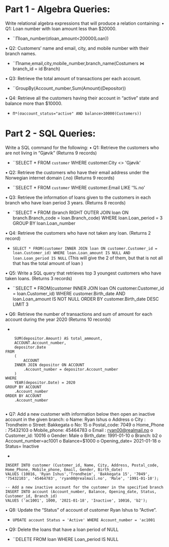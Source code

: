 # Part 1 - Algebra Queries:
Write relational algebra expressions that will produce a relation containing:
• Q1: Loan number with loan amount less than $20000.
-  ``Πloan_number(σloan_amount<20000(Loan))

• Q2: Customers’ name and email, city, and mobile number with their branch names.
- ``Πname,email,city,mobile_number,branch_name(Costumers ⋈ branch_id = id Branch)

• Q3: Retrieve the total amount of transactions per each account.
- ``GroupBy(Account_number,Sum(Amount)(Depositor))

• Q4: Retrieve all the customers having their account in “active” state and balance more
than $10000.
- ````Π*(σaccount_status="active" AND balance>10000​(Customers))````
# Part 2 - SQL Queries:
Write a SQL command for the following:
• Q1: Retrieve the customers who are not living in “Gjøvik” (Returns 9 records)

- ``SELECT * FROM `customer` WHERE customer.City <> 'Gjøvik' 

• Q2: Retrieve the customers who have their email address under the Norwegian internet
domain (.no) (Returns 9 records)

- ``SELECT * FROM `customer` WHERE customer.Email LIKE '%.no'

• Q3: Retrieve the information of loans given to the customers in each branch who have
loan period 3 years. (Returns 8 records)

- ``SELECT * FROM (branch RIGHT OUTER JOIN loan ON branch.Branch_code = loan.Branch_code) WHERE loan.Loan_period = 3 GROUP BY loan.Loan_number

• Q4: Retrieve the customers who have not taken any loan. (Returns 2 record)

- ``SELECT * FROM(customer INNER JOIN loan ON customer.Customer_id = loan.Customer_id) WHERE loan.Loan_amount IS NULL AND loan.Loan_period IS NULL`` (This will give the 2 of them, but that is not all that has the total amount of loan )

• Q5: Write a SQL query that retrieves top 3 youngest customers who have taken loans.
(Returns 3 records)

- ``SELECT * FROM(customer INNER JOIN loan ON customer.Customer_id = loan.Customer_id) WHERE customer.Birth_date AND loan.Loan_amount IS NOT NULL ORDER BY customer.Birth_date DESC LIMIT 3

• Q6: Retrieve the number of transactions and sum of amount for each account during the
year 2020 (Returns 10 records)

- ```
```SELECT
    SUM(depositor.Amount) AS total_ammount,
    ACCOUNT.Account_number,
    depositor.Date
FROM
    (
        ACCOUNT
    INNER JOIN depositor ON ACCOUNT
        .Account_number = depositor.Account_number
    )
WHERE
    YEAR(depositor.Date) = 2020
GROUP BY ACCOUNT
    .Account_number
ORDER BY ACCOUNT
    .Account_number
    
```


• Q7: Add a new customer with information below then open an inactive account in the
given branch:
o Name: Ryan Ishus
o Address
o City : Trondheim
o Street: Bakkegata
o No: 15
o Postal_code: 7049
o Home_Phone : 75432103
o Mobile_phone: 45464783
o Email : ryan00@realmail.no
o Customer_id: 10016 
o Gender: Male
o Birth_date: 1991-01-10
o Branch: b2
o Account_number=ac1001
o Balance=$1000
o Opening_date= 2021-01-18
o Status= Inactive

- ```
```
INSERT INTO customer (Customer_id, Name, City, Address, Postal_code, Home_Phone, Mobile_phone, Email, Gender, Birth_date)
VALUES (10016, 'Ryan Ishus','Trondheim', 'Bakkegata 15', '7049', '75432103', '45464783', 'ryan00@realmail.no', 'Male', '1991-01-10');

-- Add a new inactive account for the customer in the specified branch
INSERT INTO account (Account_number, Balance, Opening_date, Status, Customer_id, Branch_id)
VALUES ('ac1001', 1000, '2021-01-18', 'Inactive', 10016, 'b2');
```


• Q8: Update the “Status” of account of customer Ryan Ishus to “Active”.
- ```UPDATE account Status = 'Active' WHERE Account_number = 'ac1001```

• Q9: Delete the loans that have a loan period of NULL
- ``DELETE FROM loan WHERE Loan_period IS NULL